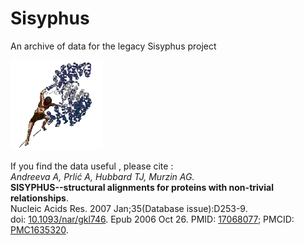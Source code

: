 # Sisyphus
An archive of data for the legacy Sisyphus project

![Image of Sisyphus](https://github.com/andreasprlic/sisyphus/raw/main/sisyphus_log_small.gif)

If you find the data useful , please cite :  
_Andreeva A, Prli&#263; A, Hubbard TJ, Murzin AG._  
**SISYPHUS--structural alignments for proteins with non-trivial relationships**.  
Nucleic Acids Res. 2007 Jan;35(Database issue):D253-9.  
doi: [10.1093/nar/gkl746](https://academic.oup.com/nar/article/35/suppl_1/D253/1088728). Epub 2006 Oct 26. 
PMID: [17068077](https://pubmed.ncbi.nlm.nih.gov/17068077/);
PMCID: [PMC1635320](https://www.ncbi.nlm.nih.gov/pmc/articles/PMC1635320/).
